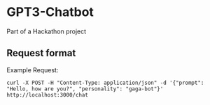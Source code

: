 # GPT3-Chatbot
Part of a Hackathon project

## Request format
Example Request:
```
curl -X POST -H "Content-Type: application/json" -d '{"prompt": "Hello, how are you?", "personality": "gaga-bot"}' http://localhost:3000/chat
```